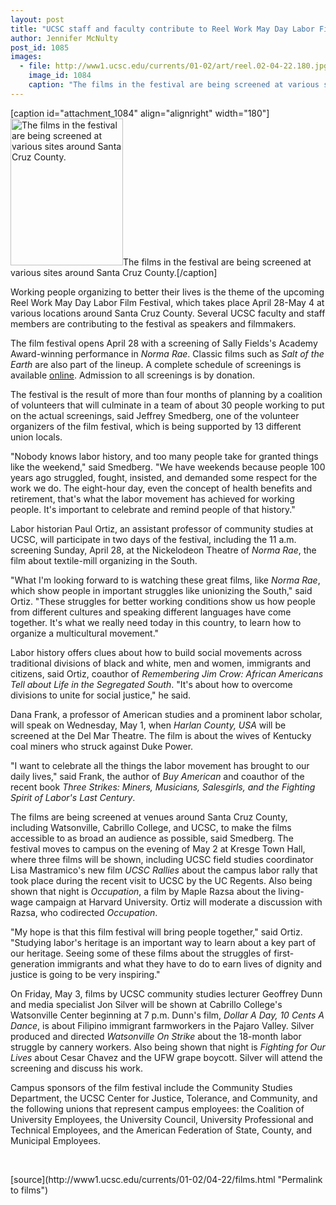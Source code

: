 ```yaml
---
layout: post
title: "UCSC staff and faculty contribute to Reel Work May Day Labor Film Festival"
author: Jennifer McNulty
post_id: 1085
images:
  - file: http://www1.ucsc.edu/currents/01-02/art/reel.02-04-22.180.jpg
    image_id: 1084
    caption: "The films in the festival are being screened at various sites around Santa Cruz County."
---
```


[caption id="attachment_1084" align="alignright" width="180"]<a href="http://localhost/mysite/wp-content/uploads/2002/04/reel.02-04-22.180.jpg"><img class="size-full wp-image-1084" src="http://localhost/mysite/wp-content/uploads/2002/04/reel.02-04-22.180.jpg" alt="The films in the festival are being screened at various sites around Santa Cruz County." width="180" height="235" /></a>The films in the festival are being screened at various sites around Santa Cruz County.[/caption]
<p>
  Working people organizing to better their lives is the theme of the upcoming Reel Work May Day Labor Film Festival, which takes place April 28-May 4 at various locations around Santa Cruz County. Several UCSC faculty and staff members are contributing to the festival as speakers and filmmakers.
</p>The film festival opens April 28 with a screening of Sally Fields's Academy Award-winning performance in <i>Norma Rae</i>. Classic films such as <i>Salt of the Earth</i> are also part of the lineup. A complete schedule of screenings is available <a href="http://www.reelwork.org">online</a>. Admission to all screenings is by donation.
<p>
  The festival is the result of more than four months of planning by a coalition of volunteers that will culminate in a team of about 30 people working to put on the actual screenings, said Jeffrey Smedberg, one of the volunteer organizers of the film festival, which is being supported by 13 different union locals.
</p>
<p>
  "Nobody knows labor history, and too many people take for granted things like the weekend," said Smedberg. "We have weekends because people 100 years ago struggled, fought, insisted, and demanded some respect for the work we do. The eight-hour day, even the concept of health benefits and retirement, that's what the labor movement has achieved for working people. It's important to celebrate and remind people of that history."
</p>
<p>
  Labor historian Paul Ortiz, an assistant professor of community studies at UCSC, will participate in two days of the festival, including the 11 a.m. screening Sunday, April 28, at the Nickelodeon Theatre of <i>Norma Rae</i>, the film about textile-mill organizing in the South.
</p>
<p>
  "What I'm looking forward to is watching these great films, like <i>Norma Rae</i>, which show people in important struggles like unionizing the South," said Ortiz. "These struggles for better working conditions show us how people from different cultures and speaking different languages have come together. It's what we really need today in this country, to learn how to organize a multicultural movement."
</p>
<p>
  Labor history offers clues about how to build social movements across traditional divisions of black and white, men and women, immigrants and citizens, said Ortiz, coauthor of <i>Remembering Jim Crow: African Americans Tell about Life in the Segregated South</i>. "It's about how to overcome divisions to unite for social justice," he said.
</p>
<p>
  Dana Frank, a professor of American studies and a prominent labor scholar, will speak on Wednesday, May 1, when <i>Harlan County, USA</i> will be screened at the Del Mar Theatre. The film is about the wives of Kentucky coal miners who struck against Duke Power.
</p>
<p>
  "I want to celebrate all the things the labor movement has brought to our daily lives," said Frank, the author of <i>Buy American</i> and coauthor of the recent book <i>Three Strikes: Miners, Musicians, Salesgirls, and the Fighting Spirit of Labor's Last Century</i>.
</p>
<p>
  The films are being screened at venues around Santa Cruz County, including Watsonville, Cabrillo College, and UCSC, to make the films accessible to as broad an audience as possible, said Smedberg. The festival moves to campus on the evening of May 2 at Kresge Town Hall, where three films will be shown, including UCSC field studies coordinator Lisa Mastramico's new film <i>UCSC Rallies</i> about the campus labor rally that took place during the recent visit to UCSC by the UC Regents. Also being shown that night is <i>Occupation</i>, a film by Maple Razsa about the living-wage campaign at Harvard University. Ortiz will moderate a discussion with Razsa, who codirected <i>Occupation</i>.
</p>
<p>
  "My hope is that this film festival will bring people together," said Ortiz. "Studying labor's heritage is an important way to learn about a key part of our heritage. Seeing some of these films about the struggles of first-generation immigrants and what they have to do to earn lives of dignity and justice is going to be very inspiring."
</p>
<p>
  On Friday, May 3, films by UCSC community studies lecturer Geoffrey Dunn and media specialist Jon Silver will be shown at Cabrillo College's Watsonville Center beginning at 7 p.m. Dunn's film, <i>Dollar A Day, 10 Cents A Dance</i>, is about Filipino immigrant farmworkers in the Pajaro Valley. Silver produced and directed <i>Watsonville On Strike</i> about the 18-month labor struggle by cannery workers. Also being shown that night is <i>Fighting for Our Lives</i> about Cesar Chavez and the UFW grape boycott. Silver will attend the screening and discuss his work.
</p>
<p>
  Campus sponsors of the film festival include the Community Studies Department, the UCSC Center for Justice, Tolerance, and Community, and the following unions that represent campus employees: the Coalition of University Employees, the University Council, University Professional and Technical Employees, and the American Federation of State, County, and Municipal Employees.
</p>
<p>
  <br>

</p>
<p>

</p>
[source](http://www1.ucsc.edu/currents/01-02/04-22/films.html "Permalink to films")
